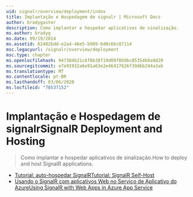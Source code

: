 ```yaml
---
uid: signalr/overview/deployment/index
title: Implantação e Hospedagem de signalr | Microsoft Docs
author: bradygaster
description: Como implantar e hospedar aplicativos de sinalização.
ms.author: bradyg
ms.date: 09/19/2014
ms.assetid: 62482bdd-e2a4-46e5-b909-6d0c6bc07114
msc.legacyurl: /signalr/overview/deployment
msc.type: chapter
ms.openlocfilehash: 947384b21c6f0b38f19d09f8b9bc85354b0a9d20
ms.sourcegitcommit: e7e91932a6e91a63e2e46417626f39d6b244a3ab
ms.translationtype: MT
ms.contentlocale: pt-BR
ms.lasthandoff: 03/06/2020
ms.locfileid: "78537152"
---
```

# <a name="signalr-deployment-and-hosting"></a><span data-ttu-id="8d08c-103">Implantação e Hospedagem de signalr</span><span class="sxs-lookup"><span data-stu-id="8d08c-103">SignalR Deployment and Hosting</span></span>

> <span data-ttu-id="8d08c-104">Como implantar e hospedar aplicativos de sinalização.</span><span class="sxs-lookup"><span data-stu-id="8d08c-104">How to deploy and host SignalR applications.</span></span>

- [<span data-ttu-id="8d08c-105">Tutorial: auto-hospedar SignalR</span><span class="sxs-lookup"><span data-stu-id="8d08c-105">Tutorial: SignalR Self-Host</span></span>](tutorial-signalr-self-host.md)
- [<span data-ttu-id="8d08c-106">Usando o SignalR com aplicativos Web no Serviço de Aplicativo do Azure</span><span class="sxs-lookup"><span data-stu-id="8d08c-106">Using SignalR with Web Apps in Azure App Service</span></span>](using-signalr-with-azure-web-sites.md)
